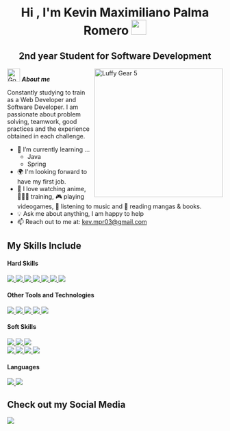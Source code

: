 <h1 align="center"><b>Hi , I'm Kevin Maximiliano Palma Romero </b><img src="https://media.giphy.com/media/hvRJCLFzcasrR4ia7z/giphy.gif" width="35"></h1>
<h2 align="center"><b>2nd year Student for Software Development</b></h2>
<!--  -->
<img align="right" width=300px alt="Luffy Gear 5" src="https://media.tenor.com/lO6HqZ3I2dIAAAAi/e.gif" />

<img src="https://media.tenor.com/z5_M1QreKEcAAAAi/gon-gon-laughing.gif" width="30px" alt="Gon laughing">&nbsp;***About me***

Constantly studying to train as a Web Developer and Software Developer. I am passionate about problem solving, teamwork, good practices and the experience obtained in each challenge.

- 🌱 I’m currently learning ...
  - Java
  - Spring
- 🌍 I'm looking forward to have my first job.
- 🧡 I love watching anime, 🏋🏽‍♂️ training, 🎮 playing videogames, 🎵 listening to music and 📖 reading mangas & books.
- 💡 Ask me about anything, I am happy to help<br>
- 📫 Reach out to me at: <a href="mailto:kev.mpr03@gmail.com">kev.mpr03@gmail.com</a>

## My Skills Include

<h4> Hard Skills </h4>
<span> 
  <a href="https://developer.mozilla.org/en-US/docs/Web/HTML" target="_blank">
    <img src="https://img.shields.io/badge/HTML5-E34F26?style=for-the-badge&logo=html5&logoColor=white">
  </a>
  <a href="https://developer.mozilla.org/en-US/docs/Web/CSS" target="_blank">
    <img src="https://img.shields.io/badge/CSS3-1572B6?style=for-the-badge&logo=css3&logoColor=white">
  </a>
  <a href="https://tailwindcss.com" target="_blank">
    <img src="https://img.shields.io/badge/Tailwind CSS-06B6D4?style=for-the-badge&logo=tailwindcss&logoColor=white">
  </a>
  <a href="https://developer.mozilla.org/en-US/docs/Web/JavaScript" target="_blank">
    <img src="https://img.shields.io/badge/JavaScript-F7DF1E?style=for-the-badge&logo=javascript&logoColor=black">
  </a>
  <a href="https://docs.oracle.com/en/java/javase/17/docs/api//" target="_blank">
    <img src="https://img.shields.io/badge/Java-ED8B00?style=for-the-badge&logo=coffeescript&logoColor=white">
  </a>
  <a href="https://learn.microsoft.com/en-gb/dotnet/csharp/" target="_blank">
    <img src="https://img.shields.io/badge/C%23-A178DB?style=for-the-badge&logo=C&logoColor=white">
  </a>
  <a href="https://www.mysql.com" target="_blank">
    <img src="https://img.shields.io/badge/MySQL-4479A1?style=for-the-badge&logo=mysql&logoColor=white">
  </a>
</span>


<h4> Other Tools and Technologies </h4>
<span>
  <a href="https://git-scm.com" target="_blank">
    <img src="https://img.shields.io/badge/Git-F05032?style=for-the-badge&logo=git&logoColor=white">
  </a>
  <a href="https://github.com" target="_blank">
    <img src="https://img.shields.io/badge/Github-181717?style=for-the-badge&logo=github&logoColor=white">
  </a>
  <a href="www.notion.so" target="_blank">
    <img src="https://img.shields.io/badge/Notion-181717?style=for-the-badge&logo=notion&logoColor=white">
  </a>
  <a href="https://www.atlassian.com/software/jira?campaign=18442480203&adgroup=140479881486&targetid=aud-1927178452745:kwd-855725830&matchtype=e&network=g&device=c&device_model=&creative=697046809145&keyword=jira&placement=&target=&ds_eid=700000001558501&ds_e1=GOOGLE&gad_source=1&gclid=CjwKCAjwjsi4BhB5EiwAFAL0YARCDGSvIso1TWJOa4W7As1H_D98KppbrsMOc1Y9ySDUzeS1EtiZTBoC2LwQAvD_BwE" target="_blank">
    <img src="https://img.shields.io/badge/jira-0052CC?style=for-the-badge&logo=jira&logoColor=white">
  </a>
  <a href="https://trello.com/es" target="_blank">
    <img src="https://img.shields.io/badge/Trello-0052CC?style=for-the-badge&logo=Trello&logoColor=white">
  </a> 
</span>


<h4> Soft Skills </h4>
<span>
  <a href="https://www.linkedin.com/in/kevin-m-palma-r/" target="_blank">
    <img src="https://img.shields.io/badge/Teamwork-F453C4?style=for-the-badge&logo=trilium&logoColor=white">
  </a>
  <a href="https://www.linkedin.com/in/kevin-m-palma-r/" target="_blank">
    <img src="https://img.shields.io/badge/Planning and time management-E57CD8?style=for-the-badge&logo=trilium&logoColor=white">
  </a>
  <a href="https://www.linkedin.com/in/kevin-m-palma-r/" target="_blank">
    <img src="https://img.shields.io/badge/Communication and active listening-F453C4?style=for-the-badge&logo=trilium&logoColor=white">
  </a><br>
  <a href="https://www.linkedin.com/in/kevin-m-palma-r/" target="_blank">
    <img src="https://img.shields.io/badge/Critical thinking-E57CD8?style=for-the-badge&logo=trilium&logoColor=white"> 
  </a>
  <a href="https://www.linkedin.com/in/kevin-m-palma-r/" target="_blank">
    <img src="https://img.shields.io/badge/Professional ethics-F453C4?style=for-the-badge&logo=trilium&logoColor=white">
  </a>
  <a href="https://www.linkedin.com/in/kevin-m-palma-r/" target="_blank">
    <img src="https://img.shields.io/badge/Negotiation-E57CD8?style=for-the-badge&logo=trilium&logoColor=white">
  </a>
  <a href="https://www.linkedin.com/in/kevin-m-palma-r/" target="_blank">
    <img src="https://img.shields.io/badge/Adaptability-F453C4?style=for-the-badge&logo=trilium&logoColor=white">
  </a> 
</span>


<h4> Languages </h3>
<span>
  <a href="https://cert.efset.org/en/Sd4LCm" target="_blank">
    <img src="https://img.shields.io/badge/Spanish (Native)-4285F4?style=for-the-badge&logo=googletranslate&logoColor=white">
  </a>
  <a href="https://cert.efset.org/en/Sd4LCm" target="_blank">
    <img src="https://img.shields.io/badge/English (Intermediate)-4285F4?style=for-the-badge&logo=googletranslate&logoColor=white">
  </a>  
</span>

## Check out my Social Media

<a href= "https://www.linkedin.com/in/kevin-m-palma-r/">
    <img src="https://img.shields.io/badge/linkedin-0A66C2?style=for-the-badge&logo=linux&logoColor=white">
</a>
